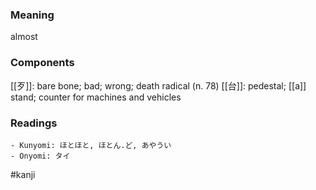 ### Meaning

almost

### Components

[[歹]]: bare bone; bad; wrong; death radical (n. 78) [[台]]: pedestal; [[a]] stand; counter for machines and vehicles

### Readings

```
- Kunyomi: ほとほと, ほとん.ど, あやうい
- Onyomi: タイ
```

#kanji